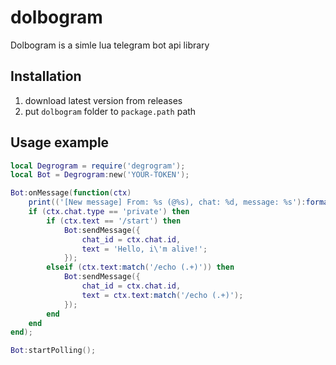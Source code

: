 # dolbogram
Dolbogram is a simle lua telegram bot api library

## Installation
1. download latest version from releases
2. put `dolbogram` folder to `package.path` path

## Usage example
```lua
local Degrogram = require('degrogram');
local Bot = Degrogram:new('YOUR-TOKEN');

Bot:onMessage(function(ctx)
    print(('[New message] From: %s (@%s), chat: %d, message: %s'):format(ctx.chat.first_name or 'N/A', ctx.chat.username, ctx.chat.id, ctx.text));
    if (ctx.chat.type == 'private') then
        if (ctx.text == '/start') then
            Bot:sendMessage({
                chat_id = ctx.chat.id,
                text = 'Hello, i\'m alive!';
            });
        elseif (ctx.text:match('/echo (.+)')) then
            Bot:sendMessage({
                chat_id = ctx.chat.id,
                text = ctx.text:match('/echo (.+)');
            });
        end
    end
end);

Bot:startPolling();
```
